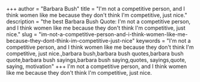 +++
author = "Barbara Bush"
title = "I'm not a competitive person, and I think women like me because they don't think I'm competitive, just nice."
description = "the best Barbara Bush Quote: I'm not a competitive person, and I think women like me because they don't think I'm competitive, just nice."
slug = "im-not-a-competitive-person-and-i-think-women-like-me-because-they-dont-think-im-competitive-just-nice"
keywords = "I'm not a competitive person, and I think women like me because they don't think I'm competitive, just nice.,barbara bush,barbara bush quotes,barbara bush quote,barbara bush sayings,barbara bush saying,quotes, sayings,quote, saying, motivation"
+++
I'm not a competitive person, and I think women like me because they don't think I'm competitive, just nice.
